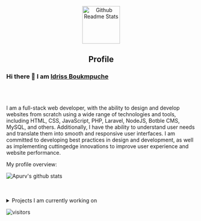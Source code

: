 <p align="center">
 <img width="100px" src="https://res.cloudinary.com/anuraghazra/image/upload/v1594908242/logo_ccswme.svg" align="center" alt="Github Readme Stats" />
 <h2 align="center">Profile</h2>
</p>

### Hi there 👋 I am [Idriss Boukmpuche]([https://apurvshah007.github.io](https://instagram.com/idriss_boukmouche))

<br />
<br />

<div>
 <p>

I am a full-stack web developer, with the ability to
design and develop websites from scratch using a
wide range of technologies and tools, including
HTML, CSS, JavaScript, PHP, Laravel, NodeJS, Botble
CMS, MySQL, and others. Additionally, I have the
ability to understand user needs and translate them
into smooth and responsive user interfaces. I am
committed to developing best practices in design
and development, as well as implementing cuttingedge innovations to improve user experience and
website performance.

</h4>
</div>

<div><p>My profile overview: </p></div>

![Apurv's github stats](https://github-readme-stats.vercel.app/api?username=TerminalDZ&show_icons=true)
<br />
<br />
<br />
<details>
<summary>
  Projects I am currently working on
</summary>

<br />
[![ReadMe Card](https://github-readme-stats.vercel.app/api/pin/?username=TerminalDZ&repo=YouTube_Downloader)](https://github.com/TerminalDZ/YouTube_Downloader)
[![ReadMe Card](https://github-readme-stats.vercel.app/api/pin/?username=TerminalDZ&repo=TRPortfolio)](https://github.com/TerminalDZ/TRPortfolio)
<br />
</details>

![visitors](https://visitor-badge.laobi.icu/badge?page_id=ApurvShh007.ApurvShah007)
